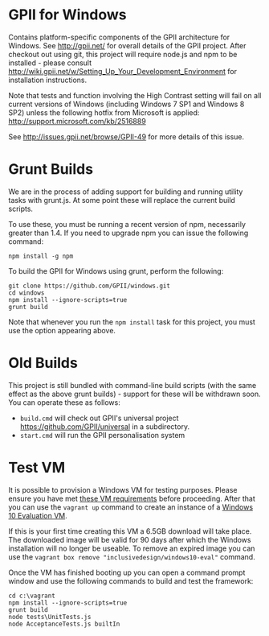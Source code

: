 # GPII for Windows

Contains platform-specific components of the GPII architecture for Windows. See http://gpii.net/ for overall details of the GPII
project. After checkout out using git, this project will require node.js and npm to be installed - please consult
http://wiki.gpii.net/w/Setting_Up_Your_Development_Environment for installation instructions.

Note that tests and function involving the High Contrast setting will fail on all current versions of Windows (including 
Windows 7 SP1 and Windows 8 SP2) unless the following hotfix from Microsoft is applied: http://support.microsoft.com/kb/2516889

See http://issues.gpii.net/browse/GPII-49 for more details of this issue. 

# Grunt Builds

We are in the process of adding support for building and running utility tasks 
with grunt.js. At some point these will replace the current build scripts.

To use these, you must be running a recent version of npm, necessarily greater 
than 1.4.  If you need to upgrade npm you can issue the following command:

    npm install -g npm

To build the GPII for Windows using grunt, perform the following:

    git clone https://github.com/GPII/windows.git
    cd windows
    npm install --ignore-scripts=true
    grunt build

Note that whenever you run the `npm install` task for this project, you must use the option appearing above.

# Old Builds

This project is still bundled with command-line build scripts (with the same effect as the above grunt builds) - support for these
will be withdrawn soon. You can operate these as follows:


* `build.cmd` will check out GPII's universal project https://github.com/GPII/universal in a subdirectory. 
* `start.cmd` will run the GPII personalisation system

# Test VM

It is possible to provision a Windows VM for testing purposes. Please ensure you have met [these VM requirements](https://github.com/GPII/qi-development-environments/#requirements) before proceeding. After that you can use the ``vagrant up`` command to create an instance of a [Windows 10 Evaluation VM](https://github.com/idi-ops/packer-windows). 

If this is your first time creating this VM a 6.5GB download will take place. The downloaded image will be valid for 90 days after which the Windows installation will no longer be useable. To remove an expired image you can use the ``vagrant box remove "inclusivedesign/windows10-eval"`` command.

Once the VM has finished booting up you can open a command prompt window and use the following commands to build and test the framework:

```
cd c:\vagrant
npm install --ignore-scripts=true
grunt build
node tests\UnitTests.js
node AcceptanceTests.js builtIn
```

